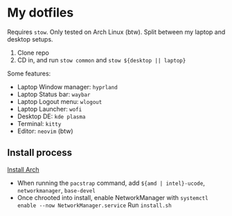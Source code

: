 # My dotfiles

Requires `stow`. Only tested on Arch Linux (btw). Split between my laptop and desktop setups.

1. Clone repo
2. CD in, and run `stow common` and `stow ${desktop || laptop}`

Some features:
- Laptop Window manager: `hyprland`
- Laptop Status bar: `waybar`
- Laptop Logout menu: `wlogout`
- Laptop Launcher: `wofi`
- Desktop DE: `kde plasma`
- Terminal: `kitty`
- Editor: `neovim` (btw)

## Install process
[Install Arch](https://wiki.archlinux.org/title/Installation_guide)
- When running the `pacstrap` command, add `${amd | intel}-ucode`, `networkmanager`, `base-devel`
- Once chrooted into install, enable NetworkManager with `systemctl enable --now NetworkManager.service`
Run `install.sh`

